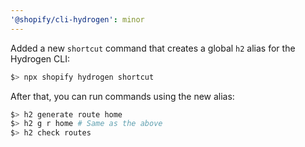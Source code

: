 ```yaml
---
'@shopify/cli-hydrogen': minor
---
```


Added a new `shortcut` command that creates a global `h2` alias for the Hydrogen CLI:

```sh
$> npx shopify hydrogen shortcut
```

After that, you can run commands using the new alias:

```sh
$> h2 generate route home
$> h2 g r home # Same as the above
$> h2 check routes
```
